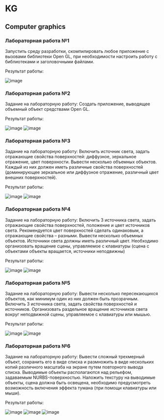 <h1>KG</h1>
<h2>Computer graphics</h2>

<h3>Лабораторная работа №1</h3>
<p>Запустить среду разработки, скомпилировать любое приложение с вызовами библиотеки Open GL, при необходимости настроить работу с библиотеками и заголовочными файлами.</p>

Результат работы:

![image](https://github.com/wogusfer/KG/assets/100072041/4a549d85-62b3-4761-8669-779c93d2c544)

<h3>Лабораторная работа №2</h3>
<p>Задание на лабораторную работу: Создать приложение, выводящее объемный объект средствами Open GL.</p>

Результат работы:

![image](https://github.com/wogusfer/KG/assets/100072041/38b8b9e6-a14c-44ab-a272-d3824f2811da)
![image](https://github.com/wogusfer/KG/assets/100072041/85fe2f4d-80a9-43ef-b06f-e102d2ff8c31)

<h3>Лабораторная работа №3</h3>
<p>Задание на лабораторную работу: Включить источник света, задать отражающие свойства поверхностей: диффузное, зеркальное отражение, цвет поверхности. Вывести несколько объемных объектов. Каждый из них должен иметь различные свойства поверхностей (доминирующее зеркальное или диффузное отражение, различный цвет внешних поверхностей).</p>

Результат работы:

![image](https://github.com/wogusfer/KG/assets/100072041/99020f07-47a3-45ab-aaeb-2a01c6f9bb64)
![image](https://github.com/wogusfer/KG/assets/100072041/d20641bf-3688-40c9-b463-a73216ca901f)

<h3>Лабораторная работа №4</h3>
<p>Задание на лабораторную работу: Включить 3 источника света, задать отражающие свойства поверхностей, положение и цвет источников света. Рекомендуется цвет поверхностей сделать одинаковым, а отражающие свойства – разными. Вывести несколько объемных объектов. Источники света должны иметь различный цвет. Необходимо организовать вращение сцены, управляемое с клавиатуры (сцена с объектами объекты вращается, источники неподвижны)</p>

Результат работы:

![image](https://github.com/wogusfer/KG/assets/100072041/3f6d3d74-2e61-4094-a148-9ad2e90db1b3)
![image](https://github.com/wogusfer/KG/assets/100072041/6b52b9fe-ee5a-443b-a3e1-cb82989706b9)

<h3>Лабораторная работа №5</h3>
<p>Задание на лабораторную работу: Вывести несколько пересекающихся объектов, как минимум один из них должен быть прозрачным. Включить 3 источника света, задать свойства поверхностей и источников. Организовать раздельное вращение источников света вокруг неподвижной сцены, управляемое с клавиатуры или мышью.</p>

Результат работы:

![image](https://github.com/wogusfer/KG/assets/100072041/5e2ef9ed-3c66-46d1-8694-d1898eb05115)
![image](https://github.com/wogusfer/KG/assets/100072041/ed9a19ec-e3bc-46ef-99b9-5f5b2eddfdcc)

<h3>Лабораторная работа №6</h3>
<p>Задание на лабораторную работу: Вывести сложный трехмерный объект, сохранить его в виде списка и размножить в виде нескольких копий различного масштаба на экране путем повторного вывода списка. Выводимые объекты располагаются над рельефом, задаваемым NURBS-поверхностью. Наложить текстуру на выводимые объекты, сцена должна быть освещена, необходимо предусмотреть возможность включения эффекта тумана (при помощи клавиатуры или мыши).</p>

Результат работы:

![image](https://github.com/wogusfer/KG/assets/100072041/ffb17ab1-1882-40b8-bfef-60bcd89f2885)
![image](https://github.com/wogusfer/KG/assets/100072041/cedaa431-934f-49d1-937c-7969b1c26ea4)
![image](https://github.com/wogusfer/KG/assets/100072041/4ebe3d75-3dc4-4921-97c9-e56acc44c0c7)
